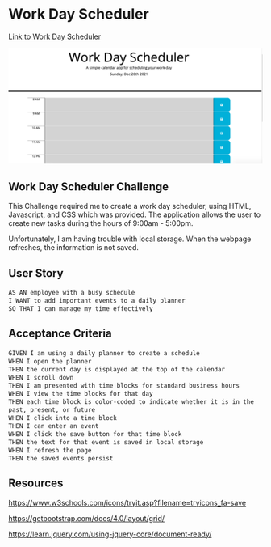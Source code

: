 # Work Day Scheduler

[Link to Work Day Scheduler](https://marikadicarlo.github.io/WorkDayScheduler/)

![work-day-scheduler](./workdayscheduler.png)

## Work Day Scheduler Challenge
This Challenge required me to create a work day scheduler, using HTML, Javascript, and CSS which was provided. The application allows the user to create new tasks during the hours of 9:00am - 5:00pm.

Unfortunately, I am having trouble with local storage. When the webpage refreshes, the information is not saved.


## User Story
```
AS AN employee with a busy schedule
I WANT to add important events to a daily planner
SO THAT I can manage my time effectively
```

## Acceptance Criteria
```
GIVEN I am using a daily planner to create a schedule
WHEN I open the planner
THEN the current day is displayed at the top of the calendar
WHEN I scroll down
THEN I am presented with time blocks for standard business hours
WHEN I view the time blocks for that day
THEN each time block is color-coded to indicate whether it is in the past, present, or future
WHEN I click into a time block
THEN I can enter an event
WHEN I click the save button for that time block
THEN the text for that event is saved in local storage
WHEN I refresh the page
THEN the saved events persist
```

## Resources
https://www.w3schools.com/icons/tryit.asp?filename=tryicons_fa-save

https://getbootstrap.com/docs/4.0/layout/grid/

https://learn.jquery.com/using-jquery-core/document-ready/